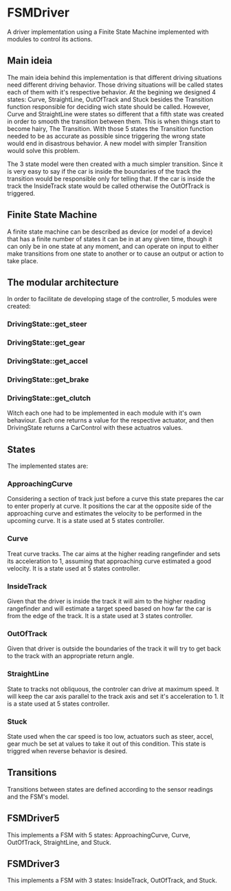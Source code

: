 FSMDriver
=========

A driver implementation using a Finite State Machine implemented with modules to control its actions.

Main ideia
--------------------

The main ideia behind this implementation is that different driving situations need different driving behavior. Those driving situations will be called states each of them with it's respective behavior. At the begining we designed 4 states: Curve, StraightLine, OutOfTrack and Stuck besides the Transition function responsible for deciding wich state should be called. However, Curve and StraightLine were states so different that a fifth state was created in order to smooth the transition between them. This is when things start to become hairy, The Transition. With those 5 states the Transition function needed to be as accurate as possible since triggering the wrong state would end in disastrous behavior. A new model with simpler Transition would solve this problem.

The 3 state model were then created with a much simpler transition. Since it is very easy to say if the car is inside the boundaries of the track the transition would be responsible only for telling that. If the car is inside the track the InsideTrack state would be called otherwise the OutOfTrack is triggered.

Finite State Machine
--------------------

A finite state machine can be described as device (or model of a device) that has a finite number of states it can be in at any given time, though it can only be in one state at any moment, and can operate on input to either make transitions from one state to another or to cause an output or action to take place.

The modular architecture
--------------------
In order to facilitate de developing stage of the controller, 5 modules were created:

### DrivingState::get_steer ###

### DrivingState::get_gear ###

### DrivingState::get_accel ###

### DrivingState::get_brake ###

### DrivingState::get_clutch ###

 Witch each one had to be implemented in each module with it's own behaviour. Each one returns a value for the respective actuator, and then DrivingState returns a CarControl with these actuatros values.

States
------

The implemented states are:

### ApproachingCurve ###

Considering a section of track just before a curve this state prepares the car to enter properly at curve. It positions the car at the opposite side of the approaching curve and estimates the velocity to be performed in the upcoming curve. It is a state used at 5 states controller.

### Curve ###

Treat curve tracks. The car aims at the higher reading rangefinder and sets its acceleration to 1, assuming that approaching curve estimated a good velocity. It is a state used at 5 states controller.

### InsideTrack ###

Given that the driver is inside the track it will aim to the higher reading rangefinder and will estimate a target speed based on how far the car is from the edge of the track. It is a state used at 3 states controller.

### OutOfTrack ###

Given that driver is outside the boundaries of the track it will try to get back to the track with an appropriate return angle.

### StraightLine ###

State to tracks not obliquous, the controler can drive at maximum speed. It will keep the car axis parallel to the track axis and set it's acceleration to 1. It is a state used at 5 states controller.

### Stuck ###

State used when the car speed is too low, actuators such as steer, accel, gear much be set at values to take it out of this condition. This state is triggred when reverse behavior is desired.

Transitions
-----------

Transitions between states are defined according to the sensor readings and the FSM's model.


FSMDriver5
----------

This implements a FSM with 5 states: ApproachingCurve, Curve, OutOfTrack, StraightLine, and Stuck.

FSMDriver3
----------

This implements a FSM with 3 states: InsideTrack, OutOfTrack, and Stuck.
